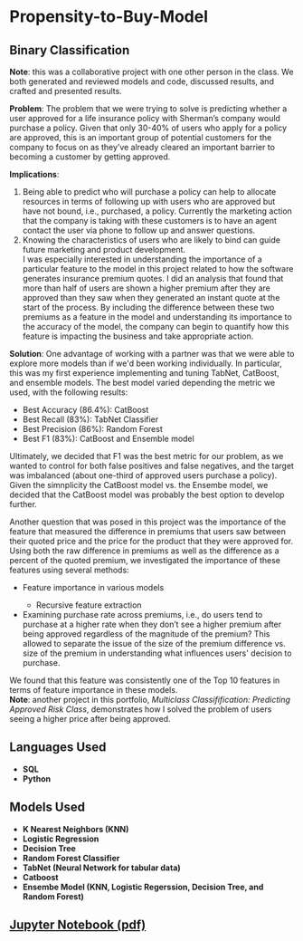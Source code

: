 # Propensity-to-Buy-Model
<h2>Binary Classification</h2>
<p><b>Note</b>: this was a collaborative project with one other person in the class.  We both generated and reviewed models and code, discussed results, and crafted and presented results.</p>

<p>
  <b>Problem</b>: 
  The problem that we were trying to solve is predicting whether a user approved for a life insurance policy with Sherman’s company
  would purchase a policy.  Given that only 30-40% of users who apply for a policy are approved, this is an important group of
  potential customers for the company to focus on as they’ve already cleared an important barrier to becoming a customer by getting
  approved.

  </p>
  
<b>Implications</b>: 
1.	Being able to predict who will purchase a policy can help to allocate resources in terms of following up with users who are approved but have not bound, i.e., purchased, a policy.  Currently the marketing action that the company is taking with these customers is to have an agent contact the user via phone to follow up and answer questions.  
2.	Knowing the characteristics of users who are likely to bind can guide future marketing and product development.  
I was especially interested in understanding the importance of a particular feature to the model in this project related to how the software generates insurance premium quotes.  I did an analysis that found that more than half of users are shown a higher premium after they are approved than they saw when they generated an instant quote at the start of the process.  By including the difference between these two premiums as a feature in the model and understanding its importance to the accuracy of the model, the company can begin to quantify how this feature is impacting the business and take appropriate action.

<b>Solution</b>: 
One advantage of working with a partner was that we were able to explore more models than if we'd been working individually.  In particular, this was my first experience implementing and tuning TabNet, CatBoost, and ensemble models.  The best model varied depending the metric we used, with the following results:
- Best Accuracy (86.4%): CatBoost
- Best Recall (83%): TabNet Classifier
- Best Precision (86%): Random Forest
- Best F1 (83%): CatBoost and Ensemble model

Ultimately, we decided that F1 was the best metric for our problem, as we wanted to control for both false positives and false negatives, and the target was imbalanced (about one-third of approved users purchase a policy).  Given the simnplicity the CatBoost model vs. the Ensembe model, we decided that the CatBoost model was probably the best option to develop further.

Another question that was posed in this project was the importance of the feature that measured the difference in premiums that users saw between their quoted price and the price for the product that they were approved for. Using both the raw difference in premiums as well as the difference as a percent of the quoted premium, we investigated the importance of these features using several methods:
<ul>
  <li>Feature importance in various models</li>
    <ul>
      <li>Recursive feature extraction</li>
    </ul>
  </li>
  <li>Examining purchase rate across premiums, i.e., do users tend to purchase at a higher rate when they don’t see a higher premium after being approved regardless of the magnitude of the premium?  This allowed to separate the issue of the size of the premium difference vs. size of the premium in understanding what influences users' decision to purchase.</li> 
</ul>

We found that this feature was consistently one of the Top 10 features in terms of feature importance in these models. <br>
<b>Note</b>: another project in this portfolio, <i>Multiclass Classifification: Predicting Approved Risk Class</i>, demonstrates how I solved the problem of users seeing a higher price after being approved.


<h2>Languages Used</h2>

- <b>SQL</b> 
- <b>Python</b>

<h2>Models Used </h2>

- <b>K Nearest Neighbors (KNN)</b>
- <b>Logistic Regression</b>
- <b>Decision Tree</b>
- <b>Random Forest Classifier</b>
- <b>TabNet (Neural Network for tabular data)</b>
- <b>Catboost</b>
- <b>Ensembe Model (KNN, Logistic Regerssion, Decision Tree, and Random Forest)</b>

<h2><a href="https://github.com/milansherman-usa/Multiclass-Classification-Model/blob/main/Approved%20Risk%20Class.pdf" target="_blank">Jupyter Notebook (pdf)<a/></h2>
